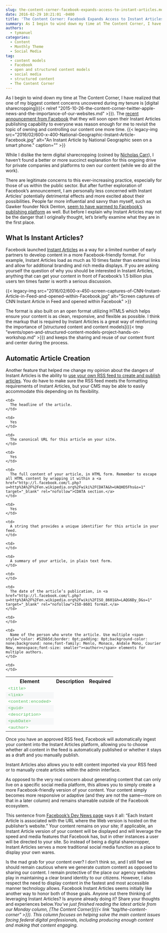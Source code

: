 ```yaml
---
slug: the-content-corner-facebook-expands-access-to-instant-articles.md
date: 2016-02-29 10:21:01 -0400
title: 'The Content Corner: Facebook Expands Access to Instant Articles'
summary: As I begin to wind down my time at The Content Corner, I have realized that one of my biggest content concerns uncovered during my tenure is digital sharecropping. The recent announcement from Facebook that they will soon open their Instant Articles publishing capability to everyone was reason enough for me to revisit the topic
authors:
  - tymanuel
categories:
  - Content
  - Monthly Theme
  - Social Media
tag:
  - content models
  - Facebook
  - open and structured content models
  - social media
  - structured content
  - The Content Corner
---
```


As I begin to wind down my time at The Content Corner, I have realized that one of my biggest content concerns uncovered during my tenure is [digital sharecropping]({{< relref "2015-10-26-the-content-corner-twitter-apple-news-and-the-importance-of-our-websites.md" >}}). The [recent announcement from Facebook](https://contently.com/strategist/2016/02/17/facebook-will-likely-open-instant-articles-to-brands-publishers-grandma) that they will soon open their Instant Articles publishing capability to everyone was reason enough for me to revisit the topic of owning and controlling our content one more time. {{< legacy-img src="2016/02/600-x-400-National-Geographic-Instant-Article-Facebook.jpg" alt="An Instant Article by National Geographic seen on a smart phone." caption="" >}} 

While I dislike the term digital sharecropping (coined by [Nicholas Carr](http://www.roughtype.com/?p=634)), I haven’t found a better or more succinct explanation for this ongoing drive for private companies and platforms to own our content (while we do all the work).

There are legitimate concerns to this ever-increasing practice, especially for those of us within the public sector. But after further exploration of Facebook’s announcement, I am personally less concerned with Instant Articles’ potentially detrimental effects and more excited about their possibilities. People far more influential and savvy than myself, such as Gawker founder Nick Denton, [seem to have warmed to Facebook’s publishing platform](http://www.businessinsider.com/gawker-ceo-nick-denton-on-the-ad-tech-mess-2016-1) as well. But before I explain why Instant Articles may not be the danger that I originally thought, let’s briefly examine what they are in the first place.

## What Is Instant Articles?

Facebook launched [Instant Articles](https://developers.facebook.com/docs/instant-articles) as a way for a limited number of early partners to develop content in a more Facebook-friendly format. For example, Instant Articles load as much as 10 times faster than external links and allow for additional branding and rich media displays. If you are asking yourself the question of why you should be interested in Instant Articles, anything that can get your content in front of Facebook’s 1.5 billion plus users ten times faster is worth a serious discussion.

{{< legacy-img src="2016/02/600-x-450-screen-captures-of-CNN-Instant-Article-in-Feed-and-opened-within-Facebook.jpg" alt="Screen captures of CNN Instant Article in Feed and opened within Facebook" >}}

The format is also built on an open format utilizing HTML5 which helps ensure your content is as clean, responsive, and flexible as possible. I think the markup that is required by Instant Articles is a great way of reinforcing the importance of [structured content and content models]({{< tmp "events/open-and-structured-content-models-project-hands-on-workshop.md" >}}) and keeps the sharing and reuse of our content front and center during the process.

## Automatic Article Creation

Another feature that helped me change my opinion about the dangers of Instant Articles is the ability to [use your own RSS feed to create and publish articles](https://developers.facebook.com/blog/post/2015/09/22/instant-articles-from-CMS/). You do have to make sure the RSS feed meets the formatting requirements of Instant Articles, but your CMS may be able to easily accommodate this depending on its flexibility.

<table>
  <th>
    Element
  </th>
  
  <th>
    Description
  </th>
  
  <th>
    Required
  </th>
  
  <tr>
    <td>
      <code style="color: #52bb5d;border: 0pt;padding: 0pt;background-color: none;background: none;font-family: Menlo, Monaco, Andale Mono, Courier New, monospace">&lt;title></code>
    </td>
    
    <td>
      The headline of the article.
    </td>
    
    <td>
      Yes
    </td>
  </tr>
  
  <tr style="background-color: #f6f7f8">
    <td>
      <code style="color: #52bb5d;border: 0pt;padding: 0pt;background-color: none;background: none;font-family: Menlo, Monaco, Andale Mono, Courier New, monospace">&lt;link></code>
    </td>
    
    <td>
      The canonical URL for this article on your site.
    </td>
    
    <td>
      Yes
    </td>
  </tr>
  
  <tr>
    <td>
      <code style="color: #52bb5d;border: 0pt;padding: 0pt;background-color: none;background: none;font-family: Menlo, Monaco, Andale Mono, Courier New, monospace">&lt;content:encoded></code>
    </td>
    
    <td>
      The full content of your article, in HTML form. Remember to escape all HTML content by wrapping it within a <a href="http://l.facebook.com/l.php?u=http%3A%2F%2Fen.wikipedia.org%2Fwiki%2FCDATA&h=UAQHD5Fhs&s=1" target="_blank" rel="nofollow">CDATA section.</a>
    </td>
    
    <td>
      Yes
    </td>
  </tr>
  
  <tr style="background-color: #f6f7f8">
    <td>
      <code style="color: #52bb5d;border: 0pt;padding: 0pt;background-color: none;background: none;font-family: Menlo, Monaco, Andale Mono, Courier New, monospace">&lt;guid></code>
    </td>
    
    <td>
      A string that provides a unique identifier for this article in your feed.
    </td>
    
    <td>
    </td>
  </tr>
  
  <tr>
    <td>
      <code style="color: #52bb5d;border: 0pt;padding: 0pt;background-color: none;background: none;font-family: Menlo, Monaco, Andale Mono, Courier New, monospace">&lt;description></code>
    </td>
    
    <td>
      A summary of your article, in plain text form.
    </td>
    
    <td>
    </td>
  </tr>
  
  <tr style="background-color: #f6f7f8">
    <td>
      <code style="color: #52bb5d;border: 0pt;padding: 0pt;background-color: none;background: none;font-family: Menlo, Monaco, Andale Mono, Courier New, monospace">&lt;pubDate></code>
    </td>
    
    <td>
      The date of the article’s publication, in <a href="http://l.facebook.com/l.php?u=http%3A%2F%2Fen.wikipedia.org%2Fwiki%2FISO_8601&h=LAQG6Dy_D&s=1" target="_blank" rel="nofollow">ISO-8601 format.</a>
    </td>
    
    <td>
    </td>
  </tr>
  
  <tr>
    <td>
      <code style="color: #52bb5d;border: 0pt;padding: 0pt;background-color: none;background: none;font-family: Menlo, Monaco, Andale Mono, Courier New, monospace">&lt;author></code>
    </td>
    
    <td>
      Name of the person who wrote the article. Use multiple <span style="color: #52bb5d;border: 0pt;padding: 0pt;background-color: none;background: none;font-family: Menlo, Monaco, Andale Mono, Courier New, monospace;font-size: smaller"><author></span> elements for multiple authors.
    </td>
    
    <td>
    </td>
  </tr>
</table>

Once you have an approved RSS feed, Facebook will automatically ingest your content into the Instant Articles platform, allowing you to choose whether all content in the feed is automatically published or whether it stays as a draft and you manually publish.

Instant Articles also allows you to edit content imported via your RSS feed or to manually create articles within the admin interface.

As opposed to the very real concern about generating content that can only live on a specific social media platform, this allows you to simply create a more Facebook-friendly version of your content. Your content simply becomes more responsive or adaptive (and they are not the same—more on that in a later column) and remains shareable outside of the Facebook ecosystem.

This sentence from [Facebook’s Dev News page](https://developers.facebook.com/blog/post/2015/09/22/instant-articles-from-CMS/) says it all: “Each Instant Article is associated with the URL where the Web version is hosted on the publisher&#8217;s website.” Your content remains on your site; if applicable, an Instant Article version of your content will be displayed and will leverage the speed and media features that Facebook has, but in other instances a user will be directed to your site. So instead of being a digital sharecropper, Instant Articles serves a more traditional social media function as a place to display your own wares.

Is the mad grab for your content over? I don’t think so, and I still feel we should remain cautious where we generate custom content as opposed to sharing our content. I remain protective of the place our agency websites play in maintaining a clear brand identity to our citizens. However, I also respect the need to display content in the fastest and most accessible manner technology allows. Facebook Instant Articles seems initially like another way to honor both of those goals. Anyone out there thinking of leveraging Instant Articles? Is anyone already doing it? Share your thoughts and experiences below._You’ve just finished reading the latest article from our Monday column, [The Content Corner]({{< link "tag/the-content-corner" >}}). This column focuses on helping solve the main content issues facing federal digital professionals, including producing enough content and making that content engaging._